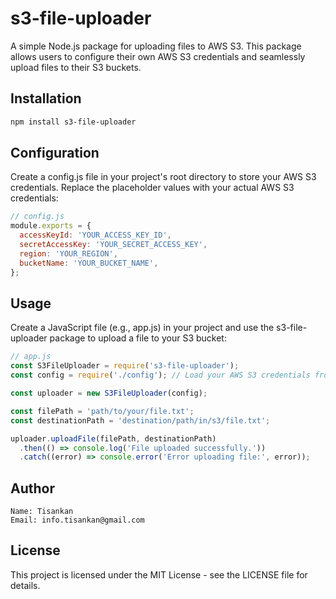 # s3-file-uploader

A simple Node.js package for uploading files to AWS S3. This package allows users to configure their own AWS S3 credentials and seamlessly upload files to their S3 buckets.

## Installation

```bash
npm install s3-file-uploader
```

## Configuration

Create a config.js file in your project's root directory to store your AWS S3 credentials. Replace the placeholder values with your actual AWS S3 credentials:
```javascript
// config.js
module.exports = {
  accessKeyId: 'YOUR_ACCESS_KEY_ID',
  secretAccessKey: 'YOUR_SECRET_ACCESS_KEY',
  region: 'YOUR_REGION',
  bucketName: 'YOUR_BUCKET_NAME',
};
```
## Usage

Create a JavaScript file (e.g., app.js) in your project and use the s3-file-uploader package to upload a file to your S3 bucket:

```javascript
// app.js
const S3FileUploader = require('s3-file-uploader');
const config = require('./config'); // Load your AWS S3 credentials from config.js

const uploader = new S3FileUploader(config);

const filePath = 'path/to/your/file.txt';
const destinationPath = 'destination/path/in/s3/file.txt';

uploader.uploadFile(filePath, destinationPath)
  .then(() => console.log('File uploaded successfully.'))
  .catch((error) => console.error('Error uploading file:', error));
```
## Author

    Name: Tisankan
    Email: info.tisankan@gmail.com

## License

This project is licensed under the MIT License - see the LICENSE file for details.